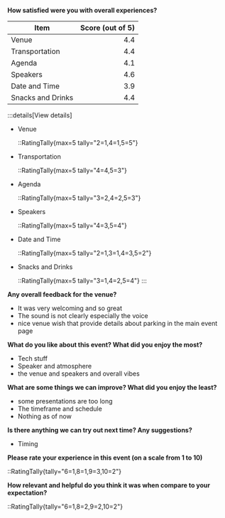 **How satisfied were you with overall experiences?**

| Item | Score (out of 5) |
| --- | ---:|
| Venue | 4.4 |
| Transportation | 4.4 |
| Agenda | 4.1 |
| Speakers | 4.6 |
| Date and Time | 3.9 |
| Snacks and Drinks | 4.4 |

:::details[View details]
- Venue

  ::RatingTally{max=5 tally="2=1,4=1,5=5"}

- Transportation

  ::RatingTally{max=5 tally="4=4,5=3"}

- Agenda

  ::RatingTally{max=5 tally="3=2,4=2,5=3"}

- Speakers

  ::RatingTally{max=5 tally="4=3,5=4"}

- Date and Time

  ::RatingTally{max=5 tally="2=1,3=1,4=3,5=2"}

- Snacks and Drinks

  ::RatingTally{max=5 tally="3=1,4=2,5=4"}
:::

**Any overall feedback for the venue?**

- It was very welcoming and so great
- The sound is not clearly especially the voice
- nice venue wish that provide details about parking in the main event page

**What do you like about this event? What did you enjoy the most?**

- Tech stuff
- Speaker and atmosphere
- the venue and speakers and overall vibes

**What are some things we can improve? What did you enjoy the least?**

- some presentations are too long
- The timeframe and schedule
- Nothing as of now

**Is there anything we can try out next time? Any suggestions?**

- Timing

**Please rate your experience in this event (on a scale from 1 to 10)**

::RatingTally{tally="6=1,8=1,9=3,10=2"}

**How relevant and helpful do you think it was when compare to your expectation?**

::RatingTally{tally="6=1,8=2,9=2,10=2"}
